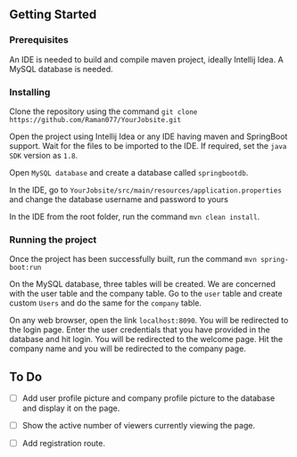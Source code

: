 ## Getting Started


### Prerequisites

An IDE is needed to build and compile maven project, ideally Intellij Idea. A MySQL database is needed.

### Installing

Clone the repository using the command `git clone https://github.com/Raman077/YourJobsite.git`

Open the project using Intellij Idea or any IDE having maven and SpringBoot support. Wait for the files to be imported to the IDE. If required, set the `java SDK` version as `1.8`.

Open `MySQL database` and create a database called `springbootdb`.

In the IDE, go to `YourJobsite/src/main/resources/application.properties` and change the database username and password to yours

In the IDE from the root folder, run the command `mvn clean install`.

### Running the project

Once the project has been successfully built, run the command `mvn spring-boot:run`

On the MySQL database, three tables will be created. We are concerned with the user table and the company table. Go to the `user` table and create custom `Users` and do the same for the `company` table. 

On any web browser, open the link `localhost:8090`. You will be redirected to the login page. Enter the user credentials that you have provided in the database and hit login. You will be redirected to the welcome page. Hit the company name and you will be redirected to the company page.

## To Do

- [ ] Add user profile picture and company profile picture to the database and display it on the page.
- [ ] Show the active number of viewers currently viewing the page.
- [ ] Add registration route.




